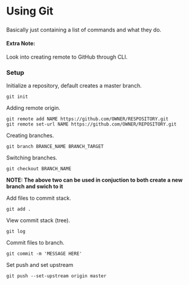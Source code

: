 # Using Git
#####
Basically just containing a list of commands and what they do.

#### Extra Note:
Look into creating remote to GitHub through CLI.

### Setup
Initialize a repository, default creates a master branch.
```
git init
```

Adding remote origin.
```
git remote add NAME https://github.com/OWNER/RESPOSITORY.git
git remote set-url NAME https://github.com/OWNER/REPOSITORY.git
```

Creating branches.
```
git branch BRANCE_NAME BRANCH_TARGET
```

Switching branches.
```
git checkout BRANCH_NAME
```
**NOTE: The above two can be used in conjuction to both create a new branch and swich to it**

Add files to commit stack.
```
git add .
```

View commit stack (tree).
```
git log
```

Commit files to branch.
```
git commit -m 'MESSAGE HERE'
```

Set push and set upstream
```
git push --set-upstream origin master
```

